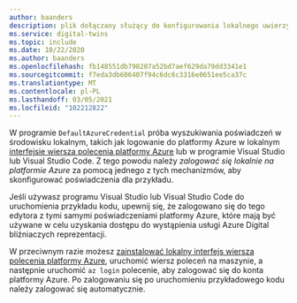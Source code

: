```yaml
---
author: baanders
description: plik dołączany służący do konfigurowania lokalnego uwierzytelniania DefaultAzureCredential w usłudze Azure Digital bliźniaczych reprezentacji Samples — bez wprowadzania
ms.service: digital-twins
ms.topic: include
ms.date: 10/22/2020
ms.author: baanders
ms.openlocfilehash: fb148551db798207a52bd7aef629da79dd3341e1
ms.sourcegitcommit: f7eda3db606407f94c6dc6c3316e0651ee5ca37c
ms.translationtype: MT
ms.contentlocale: pl-PL
ms.lasthandoff: 03/05/2021
ms.locfileid: "102212822"
---
```

W programie `DefaultAzureCredential` próba wyszukiwania poświadczeń w środowisku lokalnym, takich jak logowanie do platformy Azure w lokalnym [interfejsie wiersza polecenia platformy Azure](/cli/azure/install-azure-cli) lub w programie Visual Studio lub Visual Studio Code. Z tego powodu należy *zalogować się lokalnie na platformie Azure* za pomocą jednego z tych mechanizmów, aby skonfigurować poświadczenia dla przykładu.

Jeśli używasz programu Visual Studio lub Visual Studio Code do uruchomienia przykładu kodu, upewnij się, że zalogowano się do tego edytora z tymi samymi poświadczeniami platformy Azure, które mają być używane w celu uzyskania dostępu do wystąpienia usługi Azure Digital bliźniaczych reprezentacji.

W przeciwnym razie możesz [zainstalować lokalny interfejs wiersza polecenia platformy Azure](/cli/azure/install-azure-cli), uruchomić wiersz poleceń na maszynie, a następnie uruchomić `az login` polecenie, aby zalogować się do konta platformy Azure. Po zalogowaniu się po uruchomieniu przykładowego kodu należy zalogować się automatycznie.